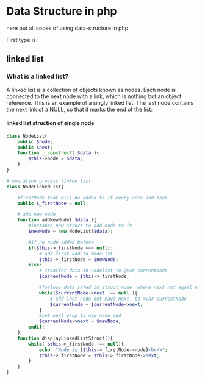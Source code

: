 # Data Structure in php
here put all codes of using data-structure in php 

First type is :
## linked list
### What is a linked list?
A linked list is a collection of objects known as nodes. Each node is connected to the next node with a
link, which is nothing but an object reference. This is an example of a singly linked list. The last
node contains the next link of a NULL, so that it marks the end of the list:
#### linked list struction of single node 
```php
class NodeList{
    public $node;
    public $next;
    function __construct( $data ){
        $this->node = $data;
    }
}
```

```php
# operation process linked list
class NodeLinkedList{

    #firstNode that will be added to it every once add book
    public $_firstNode = null;

    # add new node
    function addNewNode( $data ){
        #instance new struct to add node to it
        $newNode = new NodeList($data);

        #if no node added before
        if($this->_firstNode === null):
            # add first add to NodeList
            $this->_firstNode = $newNode;
        else:
            # transfer data in nodelist to @var currentNode
            $currentNode = $this->_firstNode;

            #forloop data safed in struct node  where next not equal null
            while($currentNode->next !== null ){
                # add last node not have next  to @var currentNode
                $currentNode = $currentNode->next;
            }
            #set next prop to new node add
            $currentNode->next = $newNode;
        endif;
    }
    function displayLinkedListStruct(){
        while( $this->_firstNode !== null){
            echo  "Node is {$this->_firstNode->node}<br/>";
            $this->_firstNode = $this->_firstNode->next;
        }
    }
}

```

